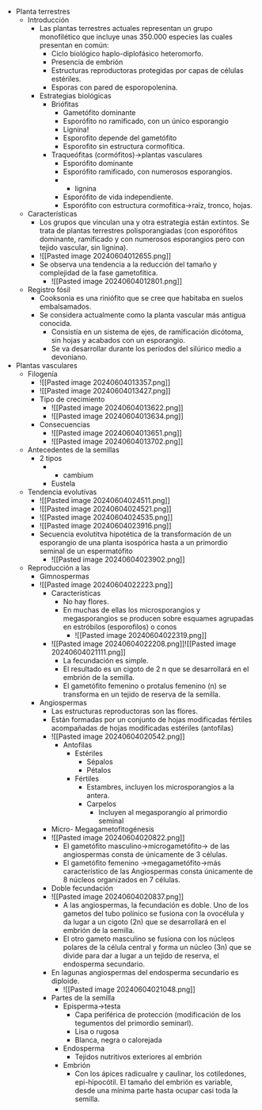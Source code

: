 - Planta terrestres
	- Introducción
		- Las plantas terrestres actuales representan un grupo monofilético que incluye unas 350.000 especies las cuales presentan en común:
			- Ciclo biológico haplo-diplofásico heteromorfo.
			- Presencia de embrión
			- Estructuras reproductoras protegidas por capas de células estériles.
			- Esporas con pared de esporopolenina.
		- Estrategias biológicas
			- Briófitas
				- Gametófito dominante
				- Esporófito no ramificado, con  un único esporangio
				- Lignina!
				- Esporofito depende del gametófito
				- Esporofito sin estructura  cormofítica.
			- Traqueófitas (cormófitos)→plantas vasculares
				- Esporófito  dominante
				- Esporófito ramificado, con numerosos esporangios.
				- + lignina
				- Esporófito de vida independiente.
				- Esporófito con  estructura cormofítica→raíz, tronco,  hojas.
	- Características
		- Los grupos  que vinculan una y  otra estrategia  están extintos. Se trata de plantas   terrestres polisporangiadas (con esporófitos dominante, ramificado y con numerosos  esporangios pero con tejido vascular, sin lignina).
		- ![[Pasted image 20240604012655.png]]
		- Se observa una tendencia a la reducción del tamaño y complejidad de la fase gametofítica.
			- ![[Pasted image 20240604012801.png]]
	- Registro fósil
		- Cooksonia  es una riniófito que  se cree que habitaba en  suelos embalsamados.
		- Se considera actualmente como la planta vascular más antigua conocida.
			- Consistía en un sistema de ejes, de ramificación  dicótoma, sin hojas y acabados con un esporangio.
			- Se va desarrollar durante los períodos del silúrico medio a devoniano.
- Plantas vasculares
	- Filogenía
		- ![[Pasted image 20240604013357.png]]
		- ![[Pasted image 20240604013427.png]]
		- Tipo de crecimiento
			- ![[Pasted image 20240604013622.png]]
			- ![[Pasted image 20240604013634.png]]
		- Consecuencias  
			- ![[Pasted image 20240604013651.png]]
			- ![[Pasted image 20240604013702.png]]
	- Antecedentes de la semillas
		- 2  tipos
			- + cambium
			- Eustela
	- Tendencia evolutivas
		- ![[Pasted image 20240604024511.png]]
		- ![[Pasted image 20240604024521.png]]
		- ![[Pasted image 20240604024535.png]]
		- ![[Pasted image 20240604023916.png]]
		- Secuencia evolutitva hipotética de la transformación de  un esporangio de una planta isospórica hasta a un primordio seminal de un espermatófito
			- ![[Pasted image 20240604023902.png]]
	- Reproducción a las 
		- Gimnospermas
		- ![[Pasted image 20240604022223.png]]
			- Características
				- No hay flores.
				- En muchas de ellas los microsporangios y megasporangios se producen sobre esquames agrupadas en estróbilos  (esporofilos) o conos
					- ![[Pasted image 20240604022319.png]]
			- ![[Pasted image 20240604022208.png]]![[Pasted image 20240604021111.png]]
				- La fecundación es simple.
				- El resultado es un cigoto de 2 n que se desarrollará  en el embrión de la semilla.
				- El gametófito femenino o protalus femenino (n)  se transforma en un tejido de reserva de la semilla.
		- Angiospermas
			- Las estructuras reproductoras son las flores. 
			- Están formadas por un conjunto de hojas modificadas fértiles acompañadas de hojas modificadas estériles (antofilas)
			- ![[Pasted image 20240604020542.png]]
				- Antofilas
					- Estériles
						- Sépalos
						- Pétalos
					- Fértiles
						- Estambres, incluyen los microsporangios a la antera.
						- Carpelos
							- Incluyen al megasporangio al primordio seminal
			- Micro- Megagametofitogénesis
			- ![[Pasted image 20240604020822.png]]
				- El gametófito masculino→microgametófito→ de las angiospermas consta de únicamente de 3 células.
				- El gametófito femenino →megagametófito→más característico de las Angiospermas consta únicamente de 8 núcleos organizados en 7 células.
			- Doble fecundación
			- ![[Pasted image 20240604020837.png]]
				- A las angiospermas, la fecundación es doble. Uno de los gametos del tubo polínico se fusiona con la ovocélula y da lugar a un cigoto (2n) que se desarrollará en el embrión de la semilla.
				- El otro gameto masculino se fusiona con los núcleos polares de la célula central y forma un núcleo (3n) que se divide para dar a lugar a un tejido de reserva, el endosperma secundario.
			- En lagunas angiospermas del endosperma secundario es diploide.
				- ![[Pasted image 20240604021048.png]]
			- Partes de la semilla
				- Episperma→testa
					- Capa periférica de protección (modificación de los tegumentos del primordio seminarl). 
					- Lisa o rugosa
					- Blanca, negra o calorejada
				- Endosperma
					- Tejidos nutritivos exteriores al embrión
				- Embrión
					- Con los ápices  radicualre y  caulinar, los cotiledones, epi-hipocótil. El tamaño del embrión es variable, desde una  mínima parte hasta  ocupar casi toda la semilla.
